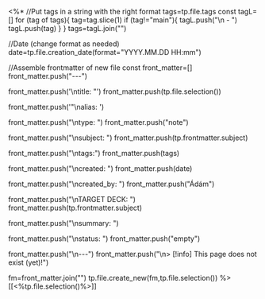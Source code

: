 <%*
 //Put tags in a string with the right format
 tags=tp.file.tags
 const tagL=[]
 for (tag of tags){
  tag=tag.slice(1)
  if (tag!="main"){
   tagL.push("\n - ")
   tagL.push(tag)
  }
 }
 tags=tagL.join("")

 //Date (change format as needed)
 date=tp.file.creation_date(format="YYYY.MM.DD HH:mm")

 //Assemble frontmatter of new file
 const front_matter=[]
 front_matter.push("---")
 
 front_matter.push('\ntitle: "')
 front_matter.push(tp.file.selection())
 
 front_matter.push('"\nalias: ')

 front_matter.push("\ntype: ")
 front_matter.push("note")

 front_matter.push("\nsubject: ")
 front_matter.push(tp.frontmatter.subject)

 front_matter.push("\ntags:")
 front_matter.push(tags)

 front_matter.push("\ncreated: ")
 front_matter.push(date)

 front_matter.push("\ncreated_by: ")
 front_matter.push("Ádám")

 front_matter.push("\nTARGET DECK: ")
 front_matter.push(tp.frontmatter.subject)

 front_matter.push("\nsummary: ")

 front_matter.push("\nstatus: ")
 front_matter.push("empty")

 front_matter.push("\n---")
 front_matter.push("\n> [!info] This page does not exist (yet)!")
 
 fm=front_matter.join("")
 tp.file.create_new(fm,tp.file.selection())
%>[[<%tp.file.selection()%>]]